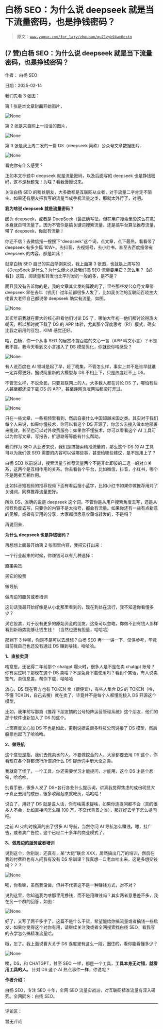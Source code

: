 # 白杨 SEO：为什么说 deepseek 就是当下流量密码，也是挣钱密码？

> 原文：[`www.yuque.com/for_lazy/zhoubao/qu71zyb94wx0estn`](https://www.yuque.com/for_lazy/zhoubao/qu71zyb94wx0estn)

## (7 赞)白杨 SEO：为什么说 deepseek 就是当下流量密码，也是挣钱密码？

作者： 白杨 SEO

日期：2025-02-14

我们先看 3 张图：

第 1 张是本文章封面开始图片，

![](img/5a3e889549f07c0dd74fc43edb6a1080.png "None")

第 2 张是来自网上一段话的图片，

![](img/1407d0df5425cd2559cfad89b1632041.png "None")

第 3 张是我上周二发的一篇 DS（deepseek 简称）公众号文章数据图片，

![](img/74c1dfbdf1812ee7f58e1104a741545a.png "None")

看完你有什么感受？

正如本文标题中 deepseek 就是流量密码，以及后面写的 deepseek 也是挣钱密码，这不是标题党！为啥？看我慢慢说来。

关注白杨 SEO 的粉丝朋友，大多数都是互联网从业者，对于流量二字肯定不陌生。如果还有朋友把我写的流量当成手机流量之类，那就太外行了，对吧。

**我为啥说 deepseek 就是流量密码？**

因为 deepseek，或者是 DeepSeek（最正确写法，但在用户搜索里没这么在意）本身就自带流量了。因为不管你是搞关键词搜索流量，还是搞平台算法推荐流量，带了 deepseek，你就有流量！

你还不信？去微信搜一搜搜下“deepseek”这个词，点文章，点下最热，看看带了 deepseek 有多少篇 10W+。去抖音，去视频号，去小红书，甚至去百度搜带有 deepseek 的内容，都是如此！

就拿白杨 SEO 自己的实战举例来说，我上面第 3 张图，也就是上周写的《DeepSeek 是什么？为什么爆火以及我们搞 SEO 流量要用它？怎么用？【必看】》这篇，阅读量和转发也比平时发的一般的多，是不是？

而且我没有告诉你的是，我的文章其实发的算晚的了，早些那些发公众号文章带 deepseek 早在去年（农历）过年前都很多人发了，比如我关注的互联网百晓生大佬曹大老师自己都说带 deepseek 确实有流量，如图。

![](img/0447c3ab3382664df56bf935230239e8.png "None")

其实年前我就在曹大的核心群看他们讨论 DS 了，哪怕大年初一他们都讨论得热火朝天，所以那时就下载了 DS 的 APP 体验，尤其那个深度思考（R1）模式，确实比我之前用的豆包，KIMI 感觉还好。

啥，白杨，你一个从事 SEO 的居然不提百度的文心一言（APP 叫文小言）？不是我不提，我今天看到文小言接入了 DS 模型优化，你就说你啥感受？

![](img/4e4195e43139dac069fca279b63a27fd.png "None")

有人说百度在 AI 领域是起了早，赶了晚集，不管怎么样，事实上并不是谁早就谁一定弄得更好。据说阿里新的大模型与 DS 不相上下，只是热度赶不上 DS。

不管怎么样，不说全民，只要互联网上的人，大多数人都在讨论 DS 了，哪怕有些人甚至都还没下载 DS 的 APP，甚至连网页版网站都没打开过。

![](img/6c5d4727abc50792ffde6e7ee71636fb.png "None")

![](img/c17aae43238538d07e051c1353d1598d.png "None")

只在一些文章，一些视频里看到，然后自豪什么中国超越米国之类。其实对于我们每个人来说，如果你懂技术，你可以看这个 DS 开源了，你怎么去接入做本地部署来提效，甚至也可以对外收费服务；如果你不懂技术，你可以看看这个 AI 工具可以为你写文章，写报告，扩思路等等能有什么帮助。

我们作为 SEO 从业者来说，我们是搞搜索精准流量的，那么这个 DS 的 AI 工具可以为我们做 SEO 需要的内容可以做哪些事，甚至给哪些建议，是不是用上了？

白杨 SEO 以前说过，搜索流量与推荐流量两个不是非此即彼的二选一的对立关系，这两个是互相作用的关系。你去看各个平台，比如微信，抖音，小红书，哪个不是两者互相作用。

比如抖音短视频的推荐视频下面有看后搜小蓝字，比如小红书如果你做推荐用对了关键词，同样推荐流量更好。

所以 DS，准确的说是 deepseek 这个词，不管你是从用户搜索角度去写，还是从推荐角度去写，只要你的内容不是太拉夸，都会有流量。如果你还有一些有点新意的见解，或者有实用的分享，大家都很愿意收藏或转发的，不是吗？

再说回来，

**为什么 deepseek 也是挣钱密码？**

再想想上面最开始第 2 张图里内容，我把它打出来：

一个行业起来的时候，你赚钱可以有几种选择：

直接卖货

买它的股票

做导航

做周边的服务或者培训

这句话我最开始好像是从小北那里看到的，现在到处在流行，我不知道你看懂多少？

买它股票，对于没有更多的原始资金的朋友，这条可以忽略，你做不到有钱人那样看到新趋势能够让钱生钱！（当然也更有胆量，哈哈哈）

那剩下 3 种呢，你是不是可以去想想？白杨 SEO 再一一讲一下，仅供参考，毕竟目前我自己也还没有通过 DS 赚到啥钱，哈哈哈。

**1、直接卖货**

啥意思，还记得二年前那个 chatgpt 爆火时，很多人是不是在卖 chatgpt 账号？你有买过吗？那现在这个 DS 卖啥？不是免费下载使用吗？看到个笑话，有人说卖空气，卖信息差，帮你下载，哈哈哈

放心，DS 现在官方也有 TOKEN 卖（很便宜），有些人集合 DS 的 TOKEN（啥，不懂 TOKEN，自己去搜）就在卖了，毕竟并不是每个人都懂能接入 DS 开源这个模型。

比如，我年前写那篇《推荐下朋友搞的公号矩阵运营管理系统》这个朋友，他们的那个软件也新加入了 DS 的这个。

上面百度文心加 DS 不也是如此，更别说据说很多科技公司说接了 DS 模型，然后股票也起飞了哈哈哈。

**2、做导航**

这个意思是指，我们去做卖水的人，不要做挖金的人。大家都要去用 DS 这个，你看现在各个群都流行所谓的什么 DS 提示词手册大全之类。

我就奇了怪了，一个工具，你还需要学习才能提问，才能用，这个 DS 才是个悲催，哈哈哈。

别看手册，很多人发了 DS+各行各业什么提示词，讲真我觉得焦虑的成份明显大于真正去用的成份，很多收藏起来就吃灰，哈哈哈！

说白了，用好了 DS 就是说人话，你有啥需求提啥，如果你连提问都不会（真的很多人不会，比如直接问怎么赚 100 万，不交代背景之类），那好好去学下怎么提问吧。

之前 AI 火的时候真的出了很多 AI 导航，当然你问 AI 导航怎么赚钱，嗯，挂广告，或者卖广告位，这个已经二十多年的商业模式了。

**3、做周边的服务或者培训**

说到这个，你别说，还真有，某“大佬”联合 XXX，居然搞出几万的培训，然后在我的付费群也有人问我有没有 DS 培训课？我真想一口老血吐出来，这是多想交钱吗？？？

![](img/d9b0c837fa914da58ffe36e858f47604.png "None")

唉，你看嘛，虽然我没做，但并不代表这不是一种赚钱方式，对不对？

说到这里，你知道我为啥那里用挣钱，而不是用赚钱吗？其实两者意思差不多，我在另一个群的回答，如图：

![](img/2e8eddf5ba2d28c0f3a2b344e500b15a.png "None")

好了，又写了两千多字了，这篇不是什么干货，希望能给你搞流量或者搞钱一些启发，如果你觉得这个对你有用，请继续关注我或者全网搜索找白杨 SEO，看我写的去学怎么搞精准流量哈。

哦，忘了。我上面说曹大关于 DS 误度里有这么一段，圈住的，看你能看懂多少？

![](img/f79d50b26559541259bea18be4c647a4.png "None")

唉，DS，和 CHATGPT，甚至 SEO 一样，都是一个工具，**工具本身无对错，就看用工具的人。** 针对 DS 这个 AI 热点事件一样，你说呢？

**作者介绍：**

白杨 SEO，专注 SEO 十年，全网 SEO 流量实战派，对互联网精准流量有深入研究。全网同名：白杨 SEO。

* * *

评论区：

暂无评论